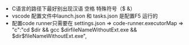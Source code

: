- C语言的路径下最好别出现汉语 空格 特殊符号（$ &）
- vscode 配置文件中launch.json 和 tasks.json 是配置F5 运行的
- 配置code runner只需要在 settings.json => code-runner.executorMap => "c":"cd \$dir \&\& gcc $\$dir$fileNameWithoutExt.exe && $dir\$fileNameWithoutExt.exe",

